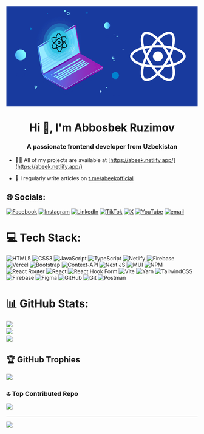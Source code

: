 <img src="animation.gif" align="center"/>
<h1 align="center">Hi 👋, I'm Abbosbek Ruzimov</h1>
<h3 align="center">A passionate frontend developer from Uzbekistan</h3>

- 👨‍💻 All of my projects are available at [https://abeek.netlify.app/](https://abeek.netlify.app/)

- 📝 I regularly write articles on [t.me/abeekofficial](t.me/abeekofficial)

## 🌐 Socials:

[![Facebook](https://img.shields.io/badge/Facebook-%231877F2.svg?logo=Facebook&logoColor=white)](https://facebook.com/abeekofficial) [![Instagram](https://img.shields.io/badge/Instagram-%23E4405F.svg?logo=Instagram&logoColor=white)](https://instagram.com/abeekoff) [![LinkedIn](https://img.shields.io/badge/LinkedIn-%230077B5.svg?logo=linkedin&logoColor=white)](https://linkedin.com/in/abeekofficial) [![TikTok](https://img.shields.io/badge/TikTok-%23000000.svg?logo=TikTok&logoColor=white)](https://tiktok.com/@abeekofficial) [![X](https://img.shields.io/badge/X-black.svg?logo=X&logoColor=white)](https://x.com/abeekofficial) [![YouTube](https://img.shields.io/badge/YouTube-%23FF0000.svg?logo=YouTube&logoColor=white)](https://youtube.com/@abeekofficial) [![email](https://img.shields.io/badge/Email-D14836?logo=gmail&logoColor=white)](mailto:abeekoffi@gmail.com)

# 💻 Tech Stack:

![HTML5](https://img.shields.io/badge/html5-%23E34F26.svg?style=for-the-badge&logo=html5&logoColor=white) ![CSS3](https://img.shields.io/badge/css3-%231572B6.svg?style=for-the-badge&logo=css3&logoColor=white) ![JavaScript](https://img.shields.io/badge/javascript-%23323330.svg?style=for-the-badge&logo=javascript&logoColor=%23F7DF1E) ![TypeScript](https://img.shields.io/badge/typescript-%23007ACC.svg?style=for-the-badge&logo=typescript&logoColor=white) ![Netlify](https://img.shields.io/badge/netlify-%23000000.svg?style=for-the-badge&logo=netlify&logoColor=#00C7B7) ![Firebase](https://img.shields.io/badge/firebase-%23039BE5.svg?style=for-the-badge&logo=firebase) ![Vercel](https://img.shields.io/badge/vercel-%23000000.svg?style=for-the-badge&logo=vercel&logoColor=white) ![Bootstrap](https://img.shields.io/badge/bootstrap-%238511FA.svg?style=for-the-badge&logo=bootstrap&logoColor=white) ![Context-API](https://img.shields.io/badge/Context--Api-000000?style=for-the-badge&logo=react) ![Next JS](https://img.shields.io/badge/Next-black?style=for-the-badge&logo=next.js&logoColor=white) ![MUI](https://img.shields.io/badge/MUI-%230081CB.svg?style=for-the-badge&logo=mui&logoColor=white) ![NPM](https://img.shields.io/badge/NPM-%23CB3837.svg?style=for-the-badge&logo=npm&logoColor=white) ![React Router](https://img.shields.io/badge/React_Router-CA4245?style=for-the-badge&logo=react-router&logoColor=white) ![React](https://img.shields.io/badge/react-%2320232a.svg?style=for-the-badge&logo=react&logoColor=%2361DAFB) ![React Hook Form](https://img.shields.io/badge/React%20Hook%20Form-%23EC5990.svg?style=for-the-badge&logo=reacthookform&logoColor=white) ![Vite](https://img.shields.io/badge/vite-%23646CFF.svg?style=for-the-badge&logo=vite&logoColor=white) ![Yarn](https://img.shields.io/badge/yarn-%232C8EBB.svg?style=for-the-badge&logo=yarn&logoColor=white) ![TailwindCSS](https://img.shields.io/badge/tailwindcss-%2338B2AC.svg?style=for-the-badge&logo=tailwind-css&logoColor=white) ![Firebase](https://img.shields.io/badge/firebase-a08021?style=for-the-badge&logo=firebase&logoColor=ffcd34) ![Figma](https://img.shields.io/badge/figma-%23F24E1E.svg?style=for-the-badge&logo=figma&logoColor=white) ![GitHub](https://img.shields.io/badge/github-%23121011.svg?style=for-the-badge&logo=github&logoColor=white) ![Git](https://img.shields.io/badge/git-%23F05033.svg?style=for-the-badge&logo=git&logoColor=white) ![Postman](https://img.shields.io/badge/Postman-FF6C37?style=for-the-badge&logo=postman&logoColor=white)

# 📊 GitHub Stats:

![](https://github-readme-stats.vercel.app/api?username=abeekofficial&theme=dark&hide_border=false&include_all_commits=true&count_private=true)<br/>
![](https://nirzak-streak-stats.vercel.app/?user=abeekofficial&theme=dark&hide_border=false)<br/>
![](https://github-readme-stats.vercel.app/api/top-langs/?username=abeekofficial&theme=dark&hide_border=false&include_all_commits=true&count_private=true&layout=compact)

## 🏆 GitHub Trophies

![](https://github-profile-trophy.vercel.app/?username=abeekofficial&theme=radical&no-frame=true&no-bg=false&margin-w=4)

### 🔝 Top Contributed Repo

![](https://github-contributor-stats.vercel.app/api?username=abeekofficial&limit=5&theme=dark&combine_all_yearly_contributions=true)

---

[![](https://visitcount.itsvg.in/api?id=abeekofficial&icon=3&color=3)](https://visitcount.itsvg.in)

<!-- Proudly created with GPRM ( https://gprm.itsvg.in ) -->

